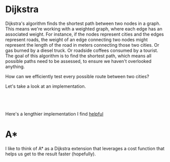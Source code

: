# Dijkstra

Dijkstra's algorithm finds the shortest path between two nodes in a graph. This
means we're working with a weighted graph, where each edge has an associated weight.
For instance, if the nodes represent cities and the edges represent roads, the
weight of an edge connecting two nodes might represent the length of the road in meters
connecting those two cities. Or gas burned by a diesel truck. Or roadside coffees
consumed by a tourist. The goal of this algorithm is to find the shortest path, which
means all possible paths need to be assessed, to ensure we haven't overlooked anything. 

How can we efficiently test every possible route between two cities?

Let's take a look at an implementation.

```




```

Here's a lengthier implementation I find [helpful](https://dev.to/mxl/dijkstras-algorithm-in-python-algorithms-for-beginners-dkc)

# A\*

I like to think of A\* as a Dijkstra extension that leverages a cost function
that helps us get to the result faster (hopefully). 
